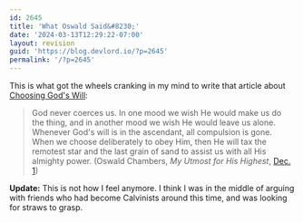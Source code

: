 ```yaml
---
id: 2645
title: 'What Oswald Said&#8230;'
date: '2024-03-13T12:29:22-07:00'
layout: revision
guid: 'https://blog.devlord.io/?p=2645'
permalink: '/?p=2645'
---
```


This is what got the wheels cranking in my mind to write that article about <a href="/2004/12/01/choosing-gods-will/">Choosing God's Will</a>:<br /><blockquote>God never coerces us.  In one mood we wish He would make us do the thing, and in another mood we wish He would leave us alone.  Whenever God's will is in the ascendant, all compulsion is gone.  When we choose deliberately to obey Him, then He will tax the remotest star and the last grain of sand to assist us with all His almighty power.  (Oswald Chambers, <i> My Utmost for His Highest</i>, <a href="http://www.gospelcom.net/rbc/utmost/12/01/" target="_blank" rel="noopener">Dec. 1</a>)</blockquote><b>Update:</b> This is not how I feel anymore. I think I was in the middle of arguing with friends who had become Calvinists around this time, and was looking for straws to grasp.<div class="blogger-post-footer"></div>
